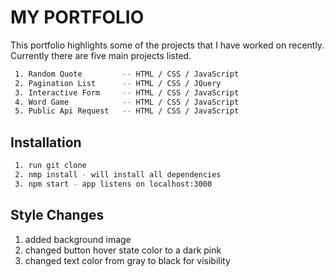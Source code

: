 # MY PORTFOLIO

This portfolio highlights some of the projects that I have worked on recently. Currently there are five main projects listed.

```bash
 1. Random Quote         -- HTML / CSS / JavaScript
 2. Pagination List      -- HTML / CSS / JQuery
 3. Interactive Form     -- HTML / CSS / JavaScript
 4. Word Game            -- HTML / CSS / JavaScript
 5. Public Api Request   -- HTML / CSS / JavaScript
```

## Installation

```bash
 1. run git clone
 2. nmp install - will install all dependencies
 3. npm start - app listens on localhost:3000
```

## Style Changes

 1. added background image
 2. changed button hover state color to a dark pink
 3. changed text color from gray to black for visibility
